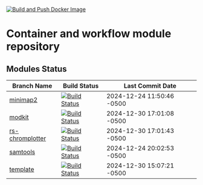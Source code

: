 [![Build and Push Docker Image](https://github.com/bwbioinfo/modules/actions/workflows/update-main.yml/badge.svg)](https://github.com/bwbioinfo/modules/actions/workflows/update-main.yml)

# Container and workflow module repository
## Modules Status

| Branch Name | Build Status | Last Commit Date |
|-------------|--------------|-------------------|
| [minimap2](https://github.com/bwbioinfo/modules/tree/minimap2) | [![Build Status](https://github.com/bwbioinfo/modules/actions/workflows/build-and-push.yml/badge.svg?branch=minimap2)](https://github.com/bwbioinfo/modules/actions/workflows/build-and-push.yml?query=branch%3Aminimap2) | 2024-12-24 11:50:46 -0500 |
| [modkit](https://github.com/bwbioinfo/modules/tree/modkit) | [![Build Status](https://github.com/bwbioinfo/modules/actions/workflows/build-and-push.yml/badge.svg?branch=modkit)](https://github.com/bwbioinfo/modules/actions/workflows/build-and-push.yml?query=branch%3Amodkit) | 2024-12-30 17:01:08 -0500 |
| [rs-chromplotter](https://github.com/bwbioinfo/modules/tree/rs-chromplotter) | [![Build Status](https://github.com/bwbioinfo/modules/actions/workflows/build-and-push.yml/badge.svg?branch=rs-chromplotter)](https://github.com/bwbioinfo/modules/actions/workflows/build-and-push.yml?query=branch%3Ars-chromplotter) | 2024-12-30 17:01:43 -0500 |
| [samtools](https://github.com/bwbioinfo/modules/tree/samtools) | [![Build Status](https://github.com/bwbioinfo/modules/actions/workflows/build-and-push.yml/badge.svg?branch=samtools)](https://github.com/bwbioinfo/modules/actions/workflows/build-and-push.yml?query=branch%3Asamtools) | 2024-12-24 20:02:53 -0500 |
| [template](https://github.com/bwbioinfo/modules/tree/template) | [![Build Status](https://github.com/bwbioinfo/modules/actions/workflows/build-and-push.yml/badge.svg?branch=template)](https://github.com/bwbioinfo/modules/actions/workflows/build-and-push.yml?query=branch%3Atemplate) | 2024-12-30 15:07:21 -0500 |
